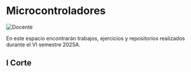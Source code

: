 # Microcontroladores
![Docente](https://img.shields.io/badge/Docente-Julian_Rene_Chaux_Cedeno-FFD700.svg?style=for-the-badge&logo=Docente&logoColor=white)

En este espacio encontrarán trabajos, ejercicios y repositorios realizados durante el VI semestre 2025A.

## I Corte
